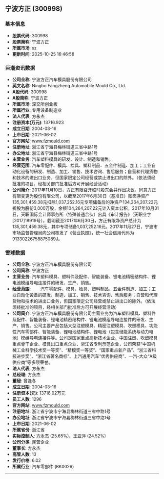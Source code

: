 ## 宁波方正 (300998)

### 基本信息

- **股票代码**: 300998
- **股票简称**: 宁波方正
- **所属市场**: sz
- **更新时间**: 2025-10-25 16:46:58

### 巨潮资讯数据

- **公司全称**: 宁波方正汽车模具股份有限公司
- **英文名称**: Ningbo Fangzheng Automobile Mould Co., Ltd.
- **A股代码**: 300998
- **A股简称**: 宁波方正
- **所属市场**: 深交所创业板
- **所属行业**: 专用设备制造业
- **法人代表**: 方永杰
- **注册资本(万元)**: 13716.923
- **成立日期**: 2004-03-16
- **上市日期**: 2021-06-02
- **官方网站**: www.fzmould.com
- **注册地址**: 浙江省宁海县梅林街道三省中路1号
- **办公地址**: 浙江省宁海县梅林街道三省中路1号
- **主营业务**: 汽车塑料模具的研发、设计、制造和销售。
- **经营范围**: 汽车零配件、模具、检具、塑料制品、五金件制造、加工；工业自动化设备的研发、制造、加工、销售、技术咨询、售后服务；自营和代理货物和技术的进出口业务，但国家限定公司经营或禁止进出口的除外。（依法须经批准的项目，经相关部门批准后方可开展经营活动）
- **公司简介**: 2017年11月10日，方正有限召开临时股东会并作出决议，同意方正有限变更为股份有限公司，以截至2017年6月30日（基准日）账面净资产135,301,459.38元扣除1,037,252.16元专项储备后的净资产134,264,207.22元折股为股份3,000万股，余额104,264,207.22元计入资本公积。2017年10月31日，天职国际会计师事务所（特殊普通合伙）出具《审计报告》（天职业字[2017]18919号），载明截至2017年6月30日，方正有限净资产总计为135,301,459.38元，其中专项储备1,037,252.16元。2017年11月27日，宁波市市场监督管理局向公司核发了《营业执照》，统一社会信用代码为91330226758875089J。

### 雪球数据

- **公司全称**: 宁波方正汽车模具股份有限公司
- **公司简称**: 宁波方正
- **主营业务**: 汽车塑料模具、塑料件及配件、智能装备、锂电池精密结构件、锂电池模组导电连接件的研发、生产、销售。
- **经营范围**: 　　汽车零配件、模具、检具、塑料制品、五金件制造、加工；工业自动化设备的研发、制造、加工、销售、技术咨询、售后服务；自营和代理货物和技术的进出口业务，但国家限定公司经营或禁止进出口的除外。（依法须经批准的项目，经相关部门批准后方可开展经营活动）
- **公司简介**: 宁波方正汽车模具股份有限公司主营业务为汽车塑料模具、塑料件及配件、智能装备、锂电池精密结构件、锂电池模组导电连接件的研发、生产、销售。公司主要产品包括大型注塑模具、精密注塑模具、吹塑模具、功能性汽车零部件、智能装备、锂电池结构件、锂电池（包含储能系统与动力电池）模组导电连接件等。公司是国家重点高新技术企业、中国注塑、吹塑模具重点骨干企业、模具出口重点企业、浙江省专利示范企业，公司荣获“中国机械工业科学技术奖一等奖”、“精模奖一等奖”、“国家重点新产品”、“浙江省科技进步奖”、“浙江省著名商标”、上汽通用汽车“优秀供应商”、一汽-大众“A级供应商”等多项荣誉。
- **法人代表**: 方永杰
- **总经理**: 方永杰
- **董秘**: 曾逢冬
- **成立日期**: 2004-03-16
- **注册资本(元)**: 13716.92万元
- **员工人数**: 1296
- **官方网站**: www.fzmould.com
- **注册地址**: 浙江省宁波市宁海县梅林街道三省中路1号
- **办公地址**: 浙江省宁波市宁海县梅林街道三省中路1号
- **上市日期**: 2021-06-02
- **所属省份**: 浙江省
- **实际控制人**: 方永杰 (25.65%)，王亚萍 (24.52%)
- **公司分类**: 民营企业
- **董事长**: 方永杰
- **高管人数**: 13
- **发行价格**: 6.02
- **所属行业**: 汽车零部件 (BK0026)

---